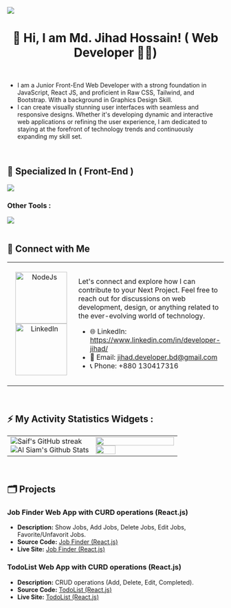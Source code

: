 ![](https://i.ibb.co/Y2KV7Y4/Linked-In-Cover-Design.gif)


<h1 align="center">👋 Hi, I am Md. Jihad Hossain! ( Web Developer 🧑‍💻)</h1>
<br/>
<ul>
<li>I am a Junior Front-End Web Developer with a strong foundation in JavaScript, React JS, and proficient in Raw CSS, Tailwind, and Bootstrap. With a background in Graphics Design Skill.</li>
<li>I can create visually stunning user interfaces with seamless and responsive designs. Whether it's developing dynamic and interactive web applications or refining the user experience, I am dedicated to staying at the forefront of technology trends and continuously expanding my skill set.</li>
</ul>
<br/>

## 🧠 Specialized In ( Front-End )

<img src="https://skillicons.dev/icons?i=html,css,tailwind,bootstrap,js,react,firebase,mongodb,express,nodejs," />

### Other Tools :

<img src="https://skillicons.dev/icons?i=vscode,figma,vite,vercel,netlify,illustrator,photoshop," />
<br/>
<br/>

<h2>🔗 Connect with Me</h2>
<table>
<tr>
<td width="150px" align="center">
<br/>
<img src="https://i.ibb.co/fdmzndZ/contact-2.png" alt="NodeJs" width="120px">
<br/>
<a href="https://www.linkedin.com/in/developer-jihad/" target="_blank">
<img src="https://i.ibb.co/QYtd5QJ/linked-In-logo-1.png" alt="LinkedIn" width="120px">
</a>
<br/>
<br/>
</td>
<td>
<p>
Let's connect and explore how I can contribute to your Next Project. Feel free to reach out for discussions on web development, design, or anything related to the ever-evolving world of technology.</p>

- 🌐 LinkedIn: https://www.linkedin.com/in/developer-jihad/
- 📧 Email: jihad.developer.bd@gmail.com
- 📞 Phone: +880 130417316

</td>
</tr>
</table>
<br/>

<h2>⚡ My Activity Statistics Widgets :</h2>
<table width="100%">
<tr border="none">
<td width="50%" >
  <img src="https://github-readme-streak-stats.herokuapp.com/?user=Developer-Jihad&theme=radical&border=7F3FBF&background=0D1117" alt="Saif's GitHub streak"/>
  <br>
  <img alt="Al Siam's Github Stats" src="https://denvercoder1-github-readme-stats.vercel.app/api?username=Developer-Jihad&show_icons=true&count_private=true&theme=react&border_color=7F3FBF&bg_color=0D1117&title_color=F85D7F&icon_color=F8D866"/>
</td>
<td width="50%" >
  <img width="100%" src="https://github-readme-stats.anuraghazra1.vercel.app/api/top-langs/?username=Developer-Jihad&theme=dark&hide_border=false&no-bg=true&no-frame=true&langs_count=10"/>
  <img width="50%" src="https://komarev.com/ghpvc/?username=Developer-Jihad">
  
</td>
</tr>
</table>
<br/>

## 🗂️ Projects

### Job Finder Web App with CURD operations (React.js)

- **Description:** Show Jobs, Add Jobs, Delete Jobs, Edit Jobs, Favorite/Unfavorit Jobs.
- **Source Code:** [Job Finder (React.js)](https://github.com/Developer-Jihad/halal-jibika)
- **Live Site:** [Job Finder (React.js)](https://halal-jibika-henna.vercel.app)


### TodoList Web App with CURD operations (React.js)

- **Description:** CRUD operations (Add, Delete, Edit, Completed).
- **Source Code:** [TodoList (React.js)](https://github.com/Developer-Jihad/todo-app-with-useReducer-contextApi)
- **Live Site:** [TodoList (React.js)](https://todo-app-with-use-reducer-context-api.vercel.app/)



<!---

<div style="display: flex; gap: 2rem;">
<img src="https://i.ibb.co/fQgM3xT/4781249.webp" alt="Html" height="50">
<img src="https://i.ibb.co/mC6xnTP/pngwing-com-2.png" alt="CSS" height="50">
<img src="https://i.ibb.co/9TZ5v54/New-Project-3.png" alt="JavaScript" height="50">
<img src="https://i.ibb.co/hM3rM1v/New-Project-6.png" alt="react" height="50">
<img src="https://i.ibb.co/C8FJ80X/pngwing-com-6.png" alt="Bootstrap" height="50">
<img src="https://i.ibb.co/zX1ws7q/New-Project-2.png" alt="Tailwind" height="50"> </br>
<img src="https://i.ibb.co/CHtY7xJ/pngwing-com-12.png" alt="Mongo" height="50">
<img src="https://i.ibb.co/RjtdC1y/New-Project-4.png" alt="Firebase" height="50">
<img src="https://i.ibb.co/2jM3X3F/pngwing-com-13.png" alt="Express" height="50">
<img src="https://i.ibb.co/ZgYLcpw/axios2.png" alt="Axios" height="50">
<img src="https://i.ibb.co/NsXNxVZ/New-Project-7.png" alt="NodeJs" height="50">
</div>

<h2 align="center">My Activity Statistics Widgets</h2>
<img alt="Al Siam's Github Stats" src="https://denvercoder1-github-readme-stats.vercel.app/api?username=Developer-Jihad&show_icons=true&count_private=true&theme=react&border_color=7F3FBF&bg_color=0D1117&title_color=F85D7F&icon_color=F8D866" height="192px"/>
<img alt="Developer Jihad's Top Languages" src="https://denvercoder1-github-readme-stats.vercel.app/api/top-langs/?username=Developer-Jihad&langs_count=8&layout=compact&theme=react&border_color=7F3FBF&bg_color=0D1117&title_color=F85D7F&icon_color=F8D866" height="192px"/>
<img src="https://github-readme-streak-stats.herokuapp.com/?user=Developer-Jihad&theme=radical&border=7F3FBF&background=0D1117" alt="Saif's GitHub streak"/>

--->
